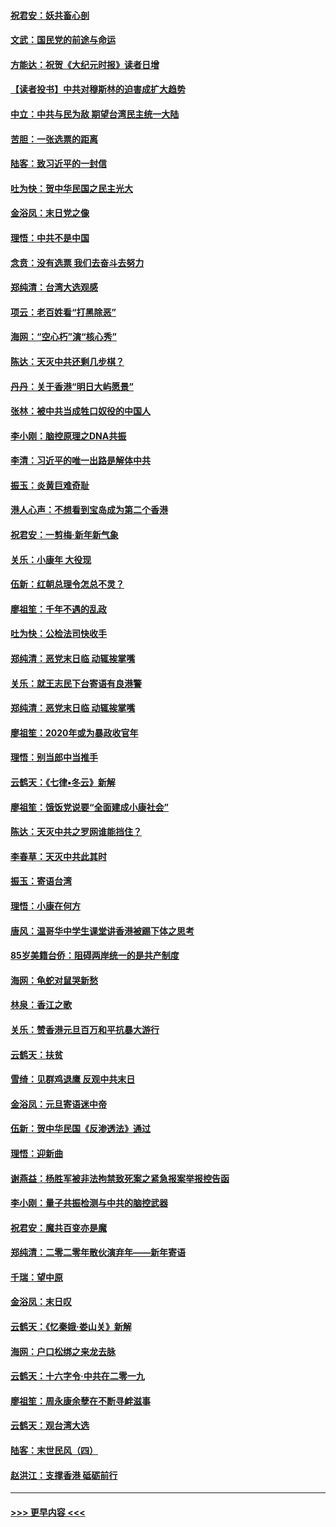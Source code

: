 #### [祝君安：妖共畜心剖](../pages/nsc993/n11794273.md?t=01160101) 
#### [文武：国民党的前途与命运](../pages/nsc993/n11794198.md?t=01160101) 
#### [方能达：祝贺《大纪元时报》读者日增](../pages/nsc993/n11793807.md?t=01160101) 
#### [【读者投书】中共对穆斯林的迫害成扩大趋势](../pages/nsc993/n11791371.md?t=01160101) 
#### [中立：中共与民为敌 期望台湾民主统一大陆](../pages/nsc993/n11790392.md?t=01160101) 
#### [苦胆：一张选票的距离](../pages/nsc993/n11788914.md?t=01160101) 
#### [陆客：致习近平的一封信](../pages/nsc993/n11788867.md?t=01160101) 
#### [吐为快：贺中华民国之民主光大](../pages/nsc993/n11788618.md?t=01160101) 
#### [金浴凤：末日党之像](../pages/nsc993/n11787475.md?t=01160101) 
#### [理悟：中共不是中国](../pages/nsc993/n11787463.md?t=01160101) 
#### [念贲：没有选票  我们去奋斗去努力](../pages/nsc993/n11787398.md?t=01160101) 
#### [郑纯清：台湾大选观感](../pages/nsc993/n11786210.md?t=01160101) 
#### [项云：老百姓看“打黑除恶”](../pages/nsc993/n11785398.md?t=01160101) 
#### [海网：“空心朽”演“核心秀”](../pages/nsc993/n11783874.md?t=01160101) 
#### [陈达：天灭中共还剩几步棋？](../pages/nsc993/n11783719.md?t=01160101) 
#### [丹丹：关于香港“明日大屿愿景”](../pages/nsc993/n11783273.md?t=01160101) 
#### [张林：被中共当成牲口奴役的中国人](../pages/nsc993/n11782397.md?t=01160101) 
#### [李小刚：脑控原理之DNA共振](../pages/nsc993/n11780962.md?t=01160101) 
#### [李清：习近平的唯一出路是解体中共](../pages/nsc993/n11780866.md?t=01160101) 
#### [振玉：炎黄巨难奇耻](../pages/nsc993/n11779632.md?t=01160101) 
#### [港人心声：不想看到宝岛成为第二个香港](../pages/nsc993/n11778817.md?t=01160101) 
#### [祝君安：一剪梅‧新年新气象](../pages/nsc993/n11776340.md?t=01160101) 
#### [关乐：小康年 大役现](../pages/nsc993/n11774213.md?t=01160101) 
#### [伍新：红朝总理令怎总不灵？](../pages/nsc993/n11770813.md?t=01160101) 
#### [廖祖笙：千年不遇的乱政](../pages/nsc993/n11770373.md?t=01160101) 
#### [吐为快：公检法司快收手](../pages/nsc993/n11770359.md?t=01160101) 
#### [郑纯清：恶党末日临 动辄挨掌嘴](../pages/nsc993/n11769912.md?t=01160101) 
#### [关乐：就王志民下台寄语有良港警](../pages/nsc993/n11769903.md?t=01160101) 
#### [郑纯清：恶党末日临 动辄挨掌嘴](../pages/nsc993/n11769356.md?t=01160101) 
#### [廖祖笙：2020年或为暴政收官年](../pages/nsc993/n11768216.md?t=01160101) 
#### [理悟：别当郎中当推手](../pages/nsc993/n11768243.md?t=01160101) 
#### [云鹤天：《七律▪冬云》新解](../pages/nsc993/n11768204.md?t=01160101) 
#### [廖祖笙：饿饭党说要“全面建成小康社会”](../pages/nsc993/n11767482.md?t=01160101) 
#### [陈达：天灭中共之罗网谁能挡住？](../pages/nsc993/n11767465.md?t=01160101) 
#### [李春草：天灭中共此其时](../pages/nsc993/n11767452.md?t=01160101) 
#### [振玉：寄语台湾](../pages/nsc993/n11767432.md?t=01160101) 
#### [理悟：小康在何方](../pages/nsc993/n11767394.md?t=01160101) 
#### [唐风：温哥华中学生课堂讲香港被踢下体之思考](../pages/nsc993/n11766848.md?t=01160101) 
#### [85岁美籍台侨：阻碍两岸统一的是共产制度](../pages/nsc993/n11765043.md?t=01160101) 
#### [海网：龟蛇对鼠哭新愁](../pages/nsc993/n11764895.md?t=01160101) 
#### [林泉：香江之歌](../pages/nsc993/n11764415.md?t=01160101) 
#### [关乐：赞香港元旦百万和平抗暴大游行](../pages/nsc993/n11764382.md?t=01160101) 
#### [云鹤天：扶贫](../pages/nsc993/n11764245.md?t=01160101) 
#### [雪绮：见群鸡退鹰  反观中共末日](../pages/nsc993/n11762112.md?t=01160101) 
#### [金浴凤：元旦寄语迷中帝](../pages/nsc993/n11761788.md?t=01160101) 
#### [伍新：贺中华民国《反渗透法》通过](../pages/nsc993/n11761994.md?t=01160101) 
#### [理悟：迎新曲](../pages/nsc993/n11761152.md?t=01160101) 
#### [谢燕益：杨胜军被非法拘禁致死案之紧急报案举报控告函](../pages/nsc993/n11756134.md?t=01160101) 
#### [李小刚：量子共振检测与中共的脑控武器](../pages/nsc993/n11754518.md?t=01160101) 
#### [祝君安：魔共百变亦是魔](../pages/nsc993/n11754469.md?t=01160101) 
#### [郑纯清：二零二零年散伙演弃年——新年寄语](../pages/nsc993/n11754195.md?t=01160101) 
#### [千瑞：望中原](../pages/nsc993/n11754159.md?t=01160101) 
#### [金浴凤：末日叹](../pages/nsc993/n11752359.md?t=01160101) 
#### [云鹤天：《忆秦娥‧娄山关》新解](../pages/nsc993/n11752348.md?t=01160101) 
#### [海网：户口松绑之来龙去脉](../pages/nsc993/n11752328.md?t=01160101) 
#### [云鹤天：十六字令‧中共在二零一九](../pages/nsc993/n11752305.md?t=01160101) 
#### [廖祖笙：周永康余孽在不断寻衅滋事](../pages/nsc993/n11751013.md?t=01160101) 
#### [云鹤天：观台湾大选](../pages/nsc993/n11751007.md?t=01160101) 
#### [陆客：末世民风（四）](../pages/nsc993/n11749203.md?t=01160101) 
#### [赵洪江：支撑香港 砥砺前行](../pages/nsc993/n11748482.md?t=01160101) 

----
#### [ >>> 更早内容 <<< ](../indexes/nsc993-earlier.md)
